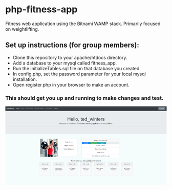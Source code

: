 # php-fitness-app
Fitness web application using the Bitnami WAMP stack. Primarily focused on weightlifting.  

## Set up instructions (for group members):  
  - Clone this repository to your apache/htdocs directory.  
  - Add a database to your mysql called fitness_app.  
  - Run the initializeTables.sql file on that database you created.  
  - In config.php, set the password parameter for your local mysql installation.  
  - Open register.php in your browser to make an account.  
### This should get you up and running to make changes and test.

![Homepage](/muscleGroupImages/ironworkwelcomepage.PNG)
